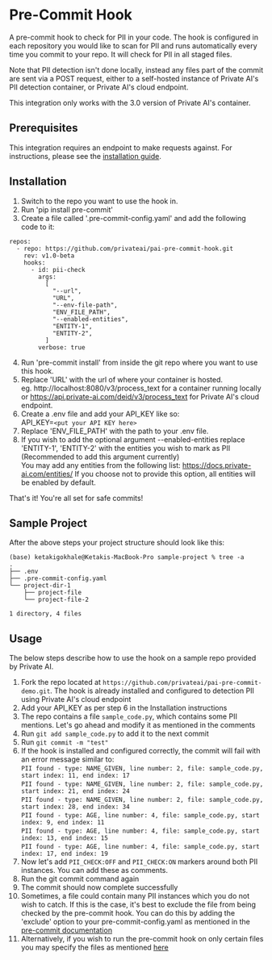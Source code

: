 # Pre-Commit Hook

A pre-commit hook to check for PII in your code. The hook is configured in each repository you would like to scan for PII and runs automatically every time you commit to your repo. It will check for PII in all staged files.

Note that PII detection isn't done locally, instead any files part of the commit are sent via a POST request, either to a self-hosted instance of Private AI's PII detection container, or Private AI's cloud endpoint. 

This integration only works with the 3.0 version of Private AI's container.


## Prerequisites

This integration requires an endpoint to make requests against. For instructions, please see the [installation guide](https://docs.private-ai.com/installation/). 

## Installation 

1. Switch to the repo you want to use the hook in.
2. Run 'pip install pre-commit'
3. Create a file called '.pre-commit-config.yaml' and add the following code to it:

```
repos:
  - repo: https://github.com/privateai/pai-pre-commit-hook.git
    rev: v1.0-beta
    hooks:
      - id: pii-check
        args:
          [
            "--url",
            "URL",
            "--env-file-path",
            "ENV_FILE_PATH",
            "--enabled-entities",
            "ENTITY-1",
            "ENTITY-2",
          ]
        verbose: true

```
4. Run 'pre-commit install' from inside the git repo where you want to use this hook.
5. Replace 'URL' with the url of where your container is hosted.\
     eg. http://localhost:8080/v3/process_text for a container running locally or https://api.private-ai.com/deid/v3/process_text for Private AI's cloud endpoint.
6. Create a .env file and add your API_KEY like so:\
    API_KEY=`<put your API KEY here>`
7. Replace 'ENV_FILE_PATH' with the path to your .env file.
8. If you wish to add the optional argument --enabled-entities replace 'ENTITY-1', 'ENTITY-2' with the entities you wish to mark as PII
    (Recommended to add this argument currently)\
    You may add any entities from the following list: https://docs.private-ai.com/entities/ 
   If you choose not to provide this option, all entities will be enabled by default. 
  
  
That's it! You're all set for safe commits!

## Sample Project 

After the above steps your project structure should look like this:
```
(base) ketakigokhale@Ketakis-MacBook-Pro sample-project % tree -a
.
├── .env
├── .pre-commit-config.yaml
└── project-dir-1
    ├── project-file
    └── project-file-2

1 directory, 4 files
```


## Usage

The below steps describe how to use the hook on a sample repo provided by Private AI.

1. Fork the repo located at `https://github.com/privateai/pai-pre-commit-demo.git`. The hook is already installed and configured to detection PII using Private AI's cloud endpoint
2. Add your API_KEY as per step 6 in the Installation instructions
2. The repo contains a file `sample_code.py`, which contains some PII mentions. Let's go ahead and modify it as mentioned in the comments
3. Run `git add sample_code.py` to add it to the next commit
4. Run `git commit -m "test"`
5. If the hook is installed and configured correctly, the commit will fail with an error message similar to:\
    `PII found - type: NAME_GIVEN, line number: 2, file: sample_code.py, start index: 11, end index: 17` \
    `PII found - type: NAME_GIVEN, line number: 2, file: sample_code.py, start index: 21, end index: 24` \
    `PII found - type: NAME_GIVEN, line number: 2, file: sample_code.py, start index: 28, end index: 34` \
    `PII found - type: AGE, line number: 4, file: sample_code.py, start index: 9, end index: 11` \
    `PII found - type: AGE, line number: 4, file: sample_code.py, start index: 13, end index: 15` \
    `PII found - type: AGE, line number: 4, file: sample_code.py, start index: 17, end index: 19` 
6. Now let's add `PII_CHECK:OFF` and `PII_CHECK:ON` markers around both PII instances. You can add these as comments.
7. Run the git commit command again
8. The commit should now complete successfully
9. Sometimes, a file could contain many PII instances which you do not wish to catch. If this is the case, it's best to exclude the file from being checked by the pre-commit hook. You can do this by adding the 'exclude' option to your pre-commit-config.yaml as mentioned in the [pre-commit documentation](https://pre-commit.com/#config-exclude)
10. Alternatively, if you wish to run the pre-commit hook on only certain files you may specify the files as mentioned [here](https://pre-commit.com/#config-files)